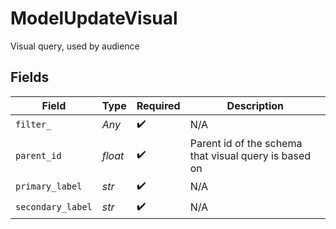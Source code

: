 # ModelUpdateVisual

Visual query, used by audience


## Fields

| Field                                                 | Type                                                  | Required                                              | Description                                           |
| ----------------------------------------------------- | ----------------------------------------------------- | ----------------------------------------------------- | ----------------------------------------------------- |
| `filter_`                                             | *Any*                                                 | :heavy_check_mark:                                    | N/A                                                   |
| `parent_id`                                           | *float*                                               | :heavy_check_mark:                                    | Parent id of the schema that visual query is based on |
| `primary_label`                                       | *str*                                                 | :heavy_check_mark:                                    | N/A                                                   |
| `secondary_label`                                     | *str*                                                 | :heavy_check_mark:                                    | N/A                                                   |